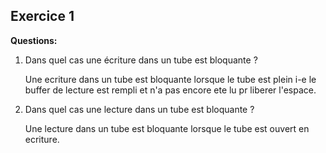 ## Exercice 1

**Questions:**

1. Dans quel cas une écriture dans un tube est bloquante ?
    
    Une ecriture dans un tube est bloquante lorsque le tube est plein i-e le buffer de lecture est rempli et n'a pas encore ete lu pr liberer l'espace.

2. Dans quel cas une lecture dans un tube est bloquante ?

    Une lecture dans un tube est bloquante lorsque le tube est ouvert en ecriture.
    